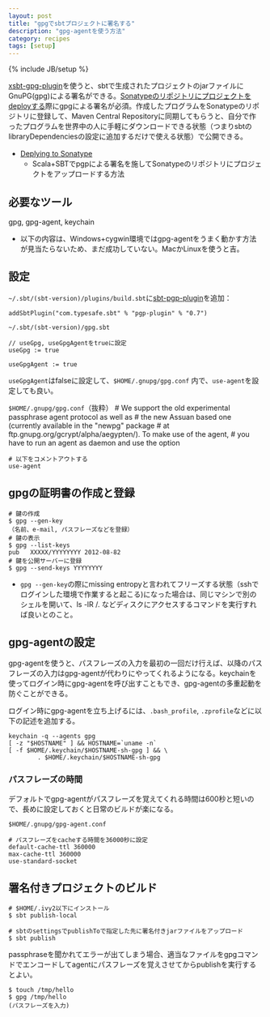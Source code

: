 ```yaml
---
layout: post
title: "gpgでsbtプロジェクトに署名する"
description: "gpg-agentを使う方法"
category: recipes
tags: [setup]
---
```

{% include JB/setup %}

[xsbt-gpg-plugin](https://github.com/sbt/xsbt-gpg-plugin/)を使うと、sbtで生成されたプロジェクトのjarファイルにGnuPG(gpg)による署名ができる。[Sonatypeのリポジトリにプロジェクトをdeployする](https://docs.sonatype.org/display/Repository/Sonatype+OSS+Maven+Repository+Usage+Guide)際にgpgによる署名が必須。作成したプログラムをSonatypeのリポジトリに登録して、Maven Central Repositoryに同期してもらうと、自分で作ったプログラムを世界中の人に手軽にダウンロードできる状態（つまりsbtのlibraryDependenciesの設定に追加するだけで使える状態）で公開できる。

  * [Deplying to Sonatype](http://www.scala-sbt.org/using_sonatype.html)　
    * Scala+SBTでpgpによる署名を施してSonatypeのリポジトリにプロジェクトをアップロードする方法

## 必要なツール
gpg, gpg-agent, keychain

* 以下の内容は、Windows+cygwin環境ではgpg-agentをうまく動かす方法が見当たらないため、まだ成功していない。MacかLinuxを使うと吉。

## 設定

`~/.sbt/(sbt-version)/plugins/build.sbt`に[sbt-pgp-plugin](https://github.com/sbt/sbt-pgp/)を追加：

    addSbtPlugin("com.typesafe.sbt" % "pgp-plugin" % "0.7")

`~/.sbt/(sbt-version)/gpg.sbt`

	// useGpg, useGpgAgentをtrueに設定
	useGpg := true
	
	useGpgAgent := true

`useGpgAgent`はfalseに設定して、`$HOME/.gnupg/gpg.conf` 内で、`use-agent`を設定しても良い。

`$HOME/.gnupg/gpg.conf`（抜粋）
    # We support the old experimental passphrase agent protocol as well as
    # the new Assuan based one (currently available in the "newpg" package
    # at ftp.gnupg.org/gcrypt/alpha/aegypten/).  To make use of the agent,
    # you have to run an agent as daemon and use the option
    
	# 以下をコメントアウトする
    use-agent

## gpgの証明書の作成と登録

	# 鍵の作成
	$ gpg --gen-key
	（名前、e-mail, パスフレーズなどを登録）
	# 鍵の表示
	$ gpg --list-keys
    pub   XXXXX/YYYYYYYY 2012-08-82
	# 鍵を公開サーバーに登録
    $ gpg --send-keys YYYYYYYY

* `gpg --gen-key`の際にmissing entropyと言われてフリーズする状態（sshでログインした環境で作業すると起こる)になった場合は、同じマシンで別のシェルを開いて、ls -lR /. などディスクにアクセスするコマンドを実行すれば良いとのこと。

## gpg-agentの設定

gpg-agentを使うと、パスフレーズの入力を最初の一回だけ行えば、以降のパスフレーズの入力はgpg-agentが代わりにやってくれるようになる。keychainを使ってログイン時にgpg-agentを呼び出すこともでき、gpg-agentの多重起動を防ぐことができる。

ログイン時にgpg-agentを立ち上げるには、`.bash_profile`, `.zprofile`などに以下の記述を追加する。

    keychain -q --agents gpg
    [ -z "$HOSTNAME" ] && HOSTNAME=`uname -n`
    [ -f $HOME/.keychain/$HOSTNAME-sh-gpg ] && \
            . $HOME/.keychain/$HOSTNAME-sh-gpg

### パスフレーズの時間
デフォルトでgpg-agentがパスフレーズを覚えてくれる時間は600秒と短いので、長めに設定しておくと日常のビルドが楽になる。

`$HOME/.gnupg/gpg-agent.conf`

    # パスフレーズをcacheする時間を36000秒に設定
    default-cache-ttl 360000
	max-cache-ttl 360000
	use-standard-socket

## 署名付きプロジェクトのビルド
   
    # $HOME/.ivy2以下にインストール
    $ sbt publish-local
    
    # sbtのsettingsでpublishToで指定した先に署名付きjarファイルをアップロード
    $ sbt publish
	
passphraseを聞かれてエラーが出てしまう場合、適当なファイルをgpgコマンドでエンコードしてagentにパスフレーズを覚えさせてからpublishを実行するとよい。

	$ touch /tmp/hello
	$ gpg /tmp/hello
	(パスフレーズを入力)


	
